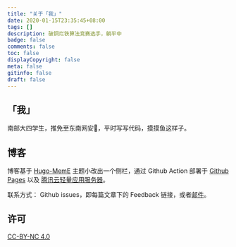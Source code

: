 ```yaml
---
title: "关于「我」"
date: 2020-01-15T23:35:45+08:00
tags: []
description: 破铜烂铁算法竞赛选手，躺平中
badge: false
comments: false
toc: false
displayCopyright: false
meta: false
gitinfo: false
draft: false
---
```


## 「我」

南邮大四学生，推免至东南网安，平时写写代码，摸摸鱼这样子。

## 博客

博客基于 [Hugo-MemE](https://github.com/reuixiy/hugo-theme-meme) 主题小改出一个侧栏，通过 Github Action 部署于 [Github Pages](https://yuhixyz.github.io) 以及 [腾讯云轻量应用服务器](https://yuhi.xyz)。

联系方式： Github issues，即每篇文章下的 Feedback 链接，或者[邮件](mailto:byh668972@gmail.com)。



## 许可

[CC-BY-NC 4.0](https://creativecommons.org/licenses/by-nc/4.0/)
